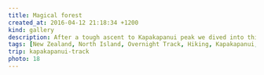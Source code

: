 ```yaml
---
title: Magical forest
created_at: 2016-04-12 21:18:34 +1200
kind: gallery
description: After a tough ascent to Kapakapanui peak we dived into this deep magical forest flooded with countless golden sun beams.
tags: [New Zealand, North Island, Overnight Track, Hiking, Kapakapanui, Kapiti, Forest, Sun, Tararuas]
trip: kapakapanui-track
photo: 18
---
```


